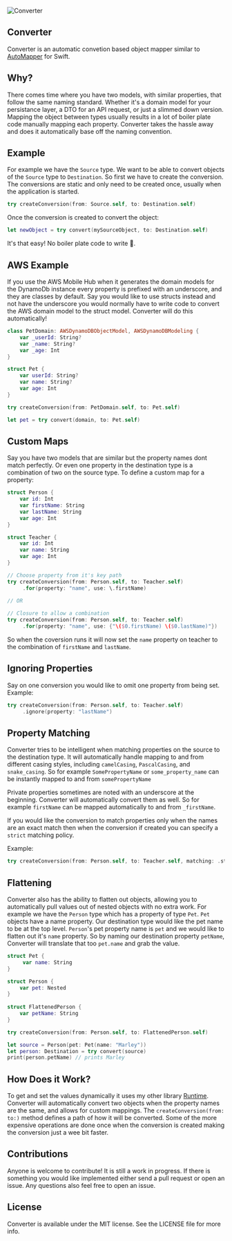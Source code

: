 ![Converter](https://github.com/wickwirew/Converter/blob/master/Resources/Converter.png)

## Converter
Converter is an automatic convetion based object mapper similar to [AutoMapper](https://github.com/AutoMapper/AutoMapper) for Swift.

## Why?
There comes time where you have two models, with similar properties, that follow the same naming standard. Whether it's a domain model for your persistance layer, a DTO for an API request, or just a slimmed down version. Mapping the object between types usually results in a lot of boiler plate code manually mapping each property. Converter takes the hassle away and does it automatically base off the naming convention.

## Example
For example we have the `Source` type. We want to be able to convert objects of the `Source` type to `Destination`. So first we have to create the conversion. The conversions are static and only need to be created once, usually when the application is started.
```swift
try createConversion(from: Source.self, to: Destination.self)
```
Once the conversion is created to convert the object:
```swift
let newObject = try convert(mySourceObject, to: Destination.self)
```
It's that easy! No boiler plate code to write 🎉.

## AWS Example
If you use the AWS Mobile Hub when it generates the domain models for the DynamoDb instance every property is prefixed with an underscore, and they are classes by default. Say you would like to use structs instead and not have the underscore you would normally have to write code to convert the AWS domain model to the struct model. Converter will do this automatically!
```swift
class PetDomain: AWSDynamoDBObjectModel, AWSDynamoDBModeling { 
    var _userId: String?
    var _name: String?
    var _age: Int
}

struct Pet { 
    var userId: String?
    var name: String?
    var age: Int
}

try createConversion(from: PetDomain.self, to: Pet.self)

let pet = try convert(domain, to: Pet.self)
```

## Custom Maps
Say you have two models that are similar but the property names dont match perfectly. Or even one property in the destination type is a combination of two on the source type. To define a custom map for a property:
```swift
struct Person {
    var id: Int
    var firstName: String
    var lastName: String
    var age: Int
}

struct Teacher {
    var id: Int
    var name: String
    var age: Int
}

// Choose property from it's key path
try createConversion(from: Person.self, to: Teacher.self)
     .for(property: "name", use: \.firstName)
     
// OR

// Closure to allow a combination
try createConversion(from: Person.self, to: Teacher.self)
     .for(property: "name", use: {"\($0.firstName) \($0.lastName)"})
```
So when the coversion runs it will now set the `name` property on teacher to the combination of `firstName` and `lastName`.

## Ignoring Properties
Say on one conversion you would like to omit one property from being set. Example:
```swift
try createConversion(from: Person.self, to: Teacher.self)
     .ignore(property: "lastName")
```
## Property Matching
Converter tries to be intelligent when matching properties on the source to the destination type. It will automatically handle mapping to and from different casing styles, including `camelCasing`, `PascalCasing`, and `snake_casing`. So for example `SomePropertyName` or `some_property_name` can be instantly mapped to and from `somePropertyName`

Private properties sometimes are noted with an underscore at the beginning. Converter will automatically convert them as well. So for example `firstName` can be mapped automatically to and from `_firstName`. 

If you would like the conversion to match properties only when the names are an exact match then when the conversion if created you can specify a `strict` matching policy.

Example:
```swift
try createConversion(from: Person.self, to: Teacher.self, matching: .strict)
```

## Flattening
Converter also has the ability to flatten out objects, allowing you to automatically pull values out of nested objects with no extra work. For example we have the `Person` type which has a property of type `Pet`. `Pet` objects have a name property. Our destination type would like the pet name to be at the top level. `Person`'s pet property name is `pet` and we would like to flatten out it's `name` property. So by naming our destination property `petName`, Converter will translate that too `pet.name` and grab the value.
```swift
struct Pet {
     var name: String
}

struct Person {
    var pet: Nested
}
        
struct FlattenedPerson {
    var petName: String
}

try createConversion(from: Person.self, to: FlattenedPerson.self)

let source = Person(pet: Pet(name: "Marley"))
let person: Destination = try convert(source)
print(person.petName) // prints Marley
```


## How Does it Work?
To get and set the values dynamically it uses my other library [Runtime](https://github.com/wickwirew/Runtime). Converter will automatically convert two objects when the property names are the same, and allows for custom mappings. The `createConversion(from: to:)` method defines a path of how it will be converted. Some of the more expensive operations are done once when the conversion is created making the conversion just a wee bit faster.

## Contributions
Anyone is welcome to contribute! It is still a work in progress. If there is something you would like implemented either send a pull request or open an issue. Any questions also feel free to open an issue.

## License
Converter is available under the MIT license. See the LICENSE file for more info.
